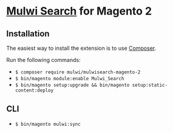 [Mulwi Search](https://mulwi.com/) for Magento 2
==================

Installation
------------

The easiest way to install the extension is to use [Composer](https://getcomposer.org/).

Run the following commands:

- ```$ composer require mulwi/mulwisearch-magento-2```
- ```$ bin/magento module:enable Mulwi_Search```
- ```$ bin/magento setup:upgrade && bin/magento setup:static-content:deploy```

CLI
---

- ```$ bin/magento mulwi:sync```

